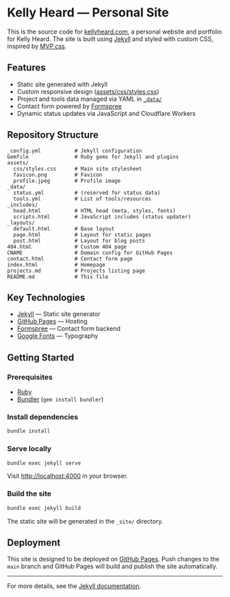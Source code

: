 # Kelly Heard — Personal Site

This is the source code for [kellyheard.com](https://kellyheard.com), a personal website and portfolio for Kelly Heard. The site is built using [Jekyll](https://jekyllrb.com/) and styled with custom CSS, inspired by [MVP.css](https://github.com/andybrewer/mvp/).

## Features

- Static site generated with Jekyll
- Custom responsive design ([assets/css/styles.css](assets/css/styles.css))
- Project and tools data managed via YAML in [`_data/`](./_data/)
- Contact form powered by [Formspree](https://formspree.io/)
- Dynamic status updates via JavaScript and Cloudflare Workers

## Repository Structure

```
_config.yml           # Jekyll configuration
Gemfile               # Ruby gems for Jekyll and plugins
assets/
  css/styles.css      # Main site stylesheet
  favicon.png         # Favicon
  profile.jpeg        # Profile image
_data/
  status.yml          # (reserved for status data)
  tools.yml           # List of tools/resources
_includes/
  head.html           # HTML head (meta, styles, fonts)
  scripts.html        # JavaScript includes (status updater)
_layouts/
  default.html        # Base layout
  page.html           # Layout for static pages
  post.html           # Layout for blog posts
404.html              # Custom 404 page
CNAME                 # Domain config for GitHub Pages
contact.html          # Contact form page
index.html            # Homepage
projects.md           # Projects listing page
README.md             # This file
```

## Key Technologies

- [Jekyll](https://jekyllrb.com/) — Static site generator
- [GitHub Pages](https://pages.github.com/) — Hosting
- [Formspree](https://formspree.io/) — Contact form backend
- [Google Fonts](https://fonts.google.com/) — Typography

## Getting Started

### Prerequisites

- [Ruby](https://www.ruby-lang.org/en/documentation/installation/)
- [Bundler](https://bundler.io/) (`gem install bundler`)

### Install dependencies

```sh
bundle install
```

### Serve locally

```sh
bundle exec jekyll serve
```

Visit [http://localhost:4000](http://localhost:4000) in your browser.

### Build the site

```sh
bundle exec jekyll build
```

The static site will be generated in the `_site/` directory.

## Deployment

This site is designed to be deployed on [GitHub Pages](https://pages.github.com/). Push changes to the `main` branch and GitHub Pages will build and publish the site automatically.

---

For more details, see the [Jekyll documentation](https://jekyllrb.com/docs/).